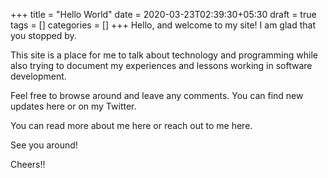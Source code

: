 +++
title = "Hello World"
date = 2020-03-23T02:39:30+05:30
draft = true
tags = []
categories = []
+++
Hello, and welcome to my site! I am glad that you stopped by.

This site is a place for me to talk about technology and programming while also trying to document my experiences and lessons working in software development.

Feel free to browse around and leave any comments. You can find new updates here or on my Twitter. 

You can read more about me here or reach out to me here.

See you around!

Cheers!!
